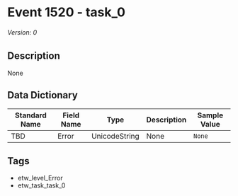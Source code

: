 # Event 1520 - task_0
###### Version: 0

## Description
None

## Data Dictionary
|Standard Name|Field Name|Type|Description|Sample Value|
|---|---|---|---|---|
|TBD|Error|UnicodeString|None|`None`|

## Tags
* etw_level_Error
* etw_task_task_0